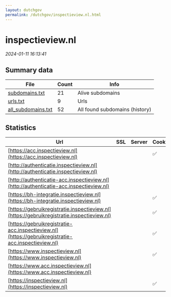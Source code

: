 ```yaml
---
layout: dutchgov
permalink: /dutchgov/inspectieview.nl.html
---
```



# inspectieview.nl
*2024-01-11 16:13:41*
## Summary data


| File       | Count | Info |
|------------|-------|------|
|[subdomains.txt](/data/inspectieview.nl/subdomains.txt)|21|Alive subdomains|
|[urls.txt](/data/inspectieview.nl/urls.txt)|9|Urls|
|[all_subdomains.txt](/data/inspectieview.nl/all_subdomains.txt)|52|All found subdomains (history)|


## Statistics


| Url | SSL | Server | Cookie | HSTS | CSP | XFO | XXP | RP | Tech |Title |
|------------|-------|------|------|------|------|------|------|------|------|------|
|[https://acc.inspectieview.nl](https://acc.inspectieview.nl)| ||:white_check_mark: |:white_check_mark: | | | :white_check_mark: | :white_check_mark: |HSTS||
|[http://authenticatie.inspectieview.nl](http://authenticatie.inspectieview.nl)| || | | | | | :white_check_mark: |||
|[http://authenticatie-acc.inspectieview.nl](http://authenticatie-acc.inspectieview.nl)| || | | | | | :white_check_mark: |||
|[https://bh-integratie.inspectieview.nl](https://bh-integratie.inspectieview.nl)| ||:white_check_mark: |:white_check_mark: | | | :white_check_mark: | :white_check_mark: |HSTS||
|[https://gebruikregistratie.inspectieview.nl](https://gebruikregistratie.inspectieview.nl)| ||:white_check_mark: |:white_check_mark: | | | :white_check_mark: | :white_check_mark: |HSTS||
|[https://gebruikregistratie-acc.inspectieview.nl](https://gebruikregistratie-acc.inspectieview.nl)| ||:white_check_mark: |:white_check_mark: | | | :white_check_mark: | :white_check_mark: |HSTS||
|[https://www.inspectieview.nl](https://www.inspectieview.nl)| ||:white_check_mark: |:white_check_mark: | | | :white_check_mark: | :white_check_mark: |||
|[https://www.acc.inspectieview.nl](https://www.acc.inspectieview.nl)| || | | | | | :white_check_mark: |||
|[https://inspectieview.nl](https://inspectieview.nl)| ||:white_check_mark: |:white_check_mark: | | | :white_check_mark: | :white_check_mark: |HSTS||